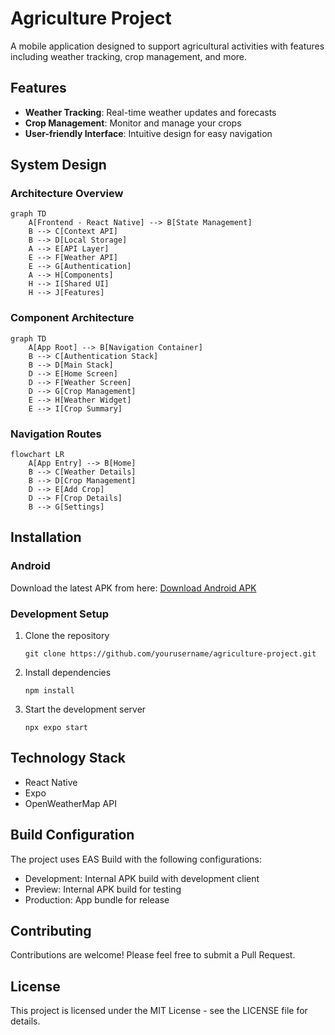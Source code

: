 # Agriculture Project

A mobile application designed to support agricultural activities with features including weather tracking, crop management, and more.

## Features

- **Weather Tracking**: Real-time weather updates and forecasts
- **Crop Management**: Monitor and manage your crops
- **User-friendly Interface**: Intuitive design for easy navigation

## System Design

### Architecture Overview

```mermaid
graph TD
    A[Frontend - React Native] --> B[State Management]
    B --> C[Context API]
    B --> D[Local Storage]
    A --> E[API Layer]
    E --> F[Weather API]
    E --> G[Authentication]
    A --> H[Components]
    H --> I[Shared UI]
    H --> J[Features]
```

### Component Architecture

```mermaid
graph TD
    A[App Root] --> B[Navigation Container]
    B --> C[Authentication Stack]
    B --> D[Main Stack]
    D --> E[Home Screen]
    D --> F[Weather Screen]
    D --> G[Crop Management]
    E --> H[Weather Widget]
    E --> I[Crop Summary]
```

### Navigation Routes

```mermaid
flowchart LR
    A[App Entry] --> B[Home]
    B --> C[Weather Details]
    B --> D[Crop Management]
    D --> E[Add Crop]
    D --> F[Crop Details]
    B --> G[Settings]
```

## Installation

### Android

Download the latest APK from here:
[Download Android APK](https://expo.dev/artifacts/eas/aPP1RogbgZwruSxuRMp3p4.apk)

### Development Setup

1. Clone the repository
   ```
   git clone https://github.com/yourusername/agriculture-project.git
   ```

2. Install dependencies
   ```
   npm install
   ```

3. Start the development server
   ```
   npx expo start
   ```

## Technology Stack

- React Native
- Expo
- OpenWeatherMap API

## Build Configuration

The project uses EAS Build with the following configurations:
- Development: Internal APK build with development client
- Preview: Internal APK build for testing
- Production: App bundle for release

## Contributing

Contributions are welcome! Please feel free to submit a Pull Request.

## License

This project is licensed under the MIT License - see the LICENSE file for details.
